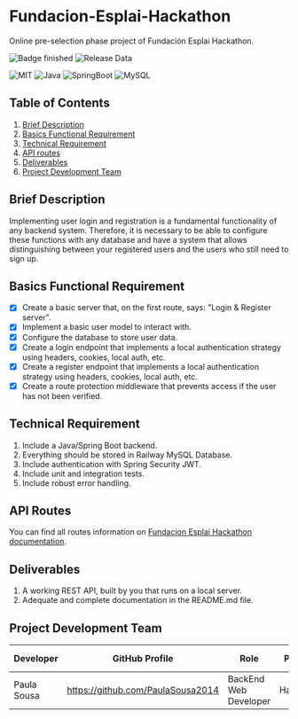 # Fundacion-Esplai-Hackathon
Online pre-selection phase project of Fundación Esplai Hackathon.


![Badge finished](https://img.shields.io/badge/STATUS-finished-green)
![Release Data](https://img.shields.io/badge/Release%20Data-may%2017-green)



![MIT](https://img.shields.io/badge/License-MIT-blue)
![Java](https://img.shields.io/badge/Java-v8-blue)
![SpringBoot](https://img.shields.io/badge/SpringBoot-3.0.5-blue)
![MySQL](https://img.shields.io/badge/%20MySQL-Database-blue)


    
## Table of Contents
1. [Brief Description](#brief-description)
2. [Basics Functional Requirement](#basics-functional-requirement)
3. [Technical Requirement](#technical-requirement)
4. [API routes](#api-routes)
5. [Deliverables](#deliverables)
6. [Project Development Team](#project-development-team)

## Brief Description

Implementing user login and registration is a fundamental functionality of any backend system. Therefore, it is necessary to be able to configure these functions with any database and have a system that allows distinguishing between your registered users and the users who still need to sign up.

## Basics Functional Requirement

- [x] Create a basic server that, on the first route, says: "Login & Register server".
- [x] Implement a basic user model to interact with.
- [x] Configure the database to store user data.
- [x] Create a login endpoint that implements a local authentication strategy using headers, cookies, local auth, etc.
- [x] Create a register endpoint that implements a local authentication strategy using headers, cookies, local auth, etc.
- [x] Create a route protection middleware that prevents access if the user has not been verified.

## Technical Requirement

1. Include a Java/Spring Boot backend.
2. Everything should be stored in Railway MySQL Database.
3. Include authentication with Spring Security JWT.
4. Include unit and integration tests.
5. Include robust error handling.

## API Routes

You can find all routes information on 
[Fundacion Esplai Hackathon documentation](https://documenter.getpostman.com/view/22849326/2s93kxdRwk).
    
   

## Deliverables

1. A working REST API, built by you that runs on a local server.
2. Adequate and complete documentation in the README.md file.

## Project Development Team

|   Developer   |             GitHub Profile              |           Role           |   Project   | Incorporation Date |  Version  |
| ------------- | --------------------------------------- | ------------------------ | ------------| ------------------ | --------- |
|  Paula Sousa  |    https://github.com/PaulaSousa2014    |   BackEnd Web Developer  |   Hackaton  |     17-05-2023     |    1.0   

